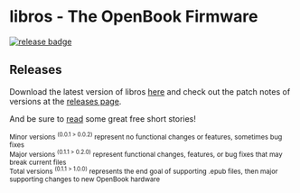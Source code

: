 # libros - The OpenBook Firmware 
[![release badge](https://badgen.net/badge/libros/v0.6.1/blue)](https://github.com/nvts8a/libros/raw/main/releases/libros-LATEST.uf2)

## Releases

Download the latest version of libros [here](https://github.com/nvts8a/libros/raw/main/releases/libros-LATEST.uf2)
and check out the patch notes of versions at the [releases page](https://github.com/nvts8a/libros/releases).

And be sure to [read](https://github.com/nvts8a/libros/tree/main/test/resources/short-stories) some great free short stories!

<sup>Minor versions <sup>(0.0.1 > 0.0.2)</sup> represent no functional changes or features, sometimes bug fixes</sup><br/>
<sup>Major versions <sup>(0.1.1 > 0.2.0)</sup> represent functional changes, features, or bug fixes that may break current files</sup><br/>
<sup>Total versions <sup>(0.1.1 > 1.0.0)</sup> represents the end goal of supporting .epub files, then major supporting changes to new OpenBook hardware</sup><br/>